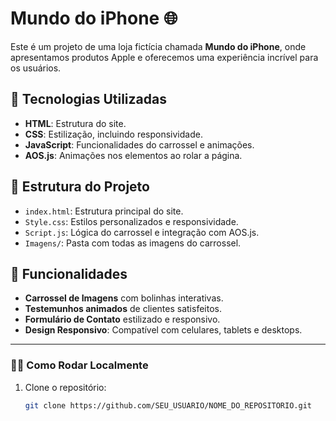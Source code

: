 # Mundo do iPhone 🌐

Este é um projeto de uma loja fictícia chamada **Mundo do iPhone**, onde apresentamos produtos Apple e oferecemos uma experiência incrível para os usuários.

## 🔧 Tecnologias Utilizadas
- **HTML**: Estrutura do site.
- **CSS**: Estilização, incluindo responsividade.
- **JavaScript**: Funcionalidades do carrossel e animações.
- **AOS.js**: Animações nos elementos ao rolar a página.

## 📂 Estrutura do Projeto
- `index.html`: Estrutura principal do site.
- `Style.css`: Estilos personalizados e responsividade.
- `Script.js`: Lógica do carrossel e integração com AOS.js.
- `Imagens/`: Pasta com todas as imagens do carrossel.

## 🚀 Funcionalidades
- **Carrossel de Imagens** com bolinhas interativas.
- **Testemunhos animados** de clientes satisfeitos.
- **Formulário de Contato** estilizado e responsivo.
- **Design Responsivo**: Compatível com celulares, tablets e desktops.
---

### 👨‍💻 Como Rodar Localmente
1. Clone o repositório:
   ```bash
   git clone https://github.com/SEU_USUARIO/NOME_DO_REPOSITORIO.git
